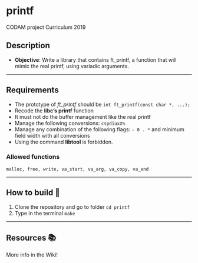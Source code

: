 # printf

CODAM project Curriculum 2019

## Description

- **Objective**: Write a library that contains ft_printf, a function that will mimic the real printf, using variadic arguments.

---

## Requirements

- The prototype of _ft_printf_ should be ```int ft_printf(const char *, ...);```
- Recode the **libc’s printf** function
- It must not do the buffer management like the real printf
- Manage the following conversions: ```cspdiuxX%```
- Manage any combination of the following flags: ```- 0 . *``` and minimum field
width with all conversions
- Using the command __libtool__ is forbidden.

### Allowed functions

```malloc, free, write, va_start, va_arg, va_copy, va_end```

---
## How to build :hammer:

1. Clone the repository and go to folder ```cd printf```
2. Type in the terminal ```make```
---

## Resources :books:

More info in the Wiki!
